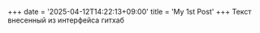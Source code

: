 +++
date = '2025-04-12T14:22:13+09:00'
title = 'My 1st Post'
+++
Текст внесенный из интерфейса гитхаб
